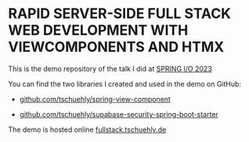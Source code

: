 # RAPID SERVER-SIDE FULL STACK WEB DEVELOPMENT WITH VIEWCOMPONENTS AND HTMX

This is the demo repository of the talk I did at [SPRING I/O 2023](https://2023.springio.net/sessions/rapid-server-side-full-stack-web-development-with-viewcomponents-and-htmx/)

You can find the two libraries I created and used in the demo on GitHub:

- [github.com/tschuehly/spring-view-component](https://github.com/tschuehly/spring-view-component)

- [github.com/tschuehly/supabase-security-spring-boot-starter](https://github.com/tschuehly/supabase-security-spring-boot-starter)

The demo is hosted online [fullstack.tschuehly.de](https://fullstack.tschuehly.de/)